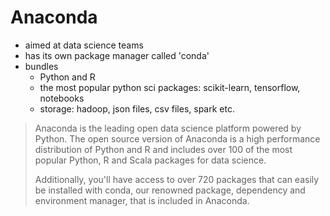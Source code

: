 # Anaconda

-   aimed at data science teams
-   has its own package manager called 'conda'
-   bundles
    -   Python and R
    -   the most popular python sci packages: scikit-learn, tensorflow, notebooks
    -   storage: hadoop, json files, csv files, spark etc.

> Anaconda is the leading open data science platform powered by Python. The open
> source version of Anaconda is a high performance distribution of Python and R
> and includes over 100 of the most popular Python, R and Scala packages for data
> science.
>
> Additionally, you'll have access to over 720 packages that can easily be
> installed with conda, our renowned package, dependency and environment manager,
> that is included in Anaconda.
